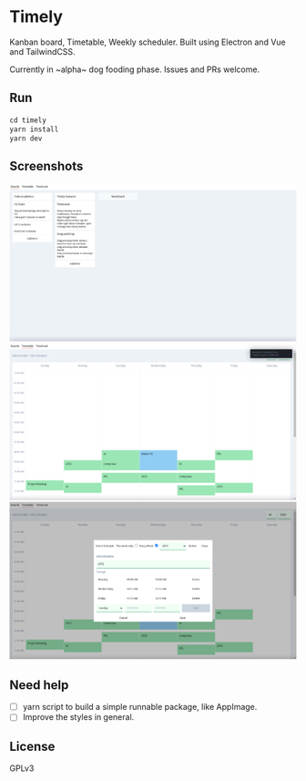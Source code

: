 # Timely
Kanban board, Timetable, Weekly scheduler. Built using Electron and Vue and TailwindCSS.

Currently in ~alpha~ dog fooding phase.
Issues and PRs welcome.

## Run
```
cd timely
yarn install
yarn dev
```

## Screenshots

![Screenshot of Boards page](./screenshots/boards.png)
![Screenshot of Timetable page](./screenshots/timetable.png)
![Screenshot of Timetable page editing](./screenshots/timetable_edit.png)

## Need help
* [ ] yarn script to build a simple runnable package, like AppImage.
* [ ] Improve the styles in general. 

## License
GPLv3

